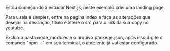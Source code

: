 Estou começando a estudar Next.js, neste exemplo criei uma landing page.

Para usala é simples, entre na pagina index e faça as alterações que desejar na descrição, titulo e altere o src para o link da sua copy no youtube.

Exclua a pasta node_modules e o arquivo packege.json, após isso digite o comando "npm -i" em seu terminal, o ambiente já vai estar configurado.
